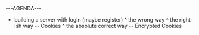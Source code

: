 ---AGENDA---

- building a server with login (maybe register)
   ^ the wrong way
   ^ the right-ish way -- Cookies
   ^ the absolute correct way -- Encrypted Cookies  